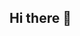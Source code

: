 ## Hi there 👋

<!-- ![20qdoimr62i2xpfpaqiu650s9cp11lc3](https://github.com/user-attachments/assets/9434ed3d-0474-4e85-9611-74c647fd7985)>


https://t.me/Volkov91
<!--
**Volkov1991/Volkov1991** is a ✨ _special_ ✨ repository because its `README.md` (this file) appears on your GitHub profile.

Here are some ideas to get you started:

 🔭 I’m currently working on ...
- 🌱 I’m currently learning ...
- 👯 I’m looking to collaborate on ...
- 🤔 I’m looking for help with ...
- 💬 Ask me about ...
- 📫 How to reach me: ...
- 😄 Pronouns: ...![Uploading 20qdoimr62i2xpfpaqiu650s9cp11lc3.png…]()

- ⚡ Fun fact: ...
-->

